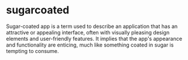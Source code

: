 # sugarcoated
Sugar-coated app is a term used to describe an application that has an attractive or appealing interface, often with visually pleasing design elements and user-friendly features.
It implies that the app's appearance and functionality are enticing, much like something coated in sugar is tempting to consume.
